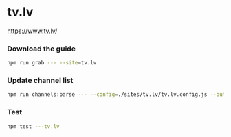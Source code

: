 # tv.lv

https://www.tv.lv/

### Download the guide

```sh
npm run grab --- --site=tv.lv
```

### Update channel list

```sh
npm run channels:parse --- --config=./sites/tv.lv/tv.lv.config.js --output=./sites/tv.lv/tv.lv.channels.xml
```

### Test

```sh
npm test ---tv.lv
```
